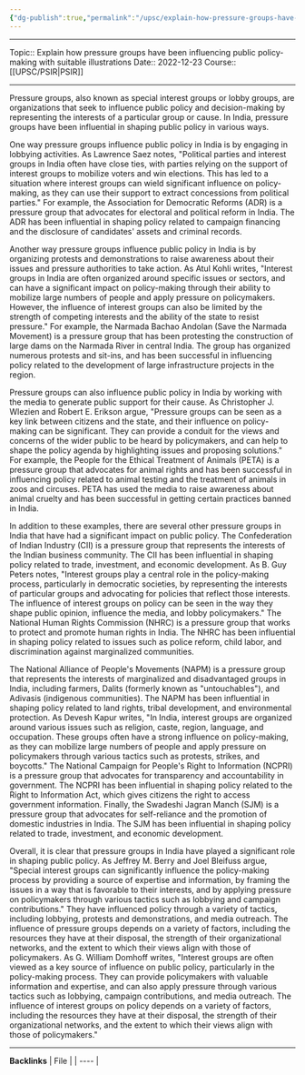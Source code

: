 ```yaml
---
{"dg-publish":true,"permalink":"/upsc/explain-how-pressure-groups-have-been-influencing-public-policy-making-with-suitable-illustrations/"}
---
```


----
Topic:: Explain how pressure groups have been influencing public policy-making with suitable  illustrations
Date:: 2022-12-23
Course:: [[UPSC/PSIR\|PSIR]] 

----
Pressure groups, also known as special interest groups or lobby groups, are organizations that seek to influence public policy and decision-making by representing the interests of a particular group or cause. In India, pressure groups have been influential in shaping public policy in various ways.

One way pressure groups influence public policy in India is by engaging in lobbying activities. As Lawrence Saez notes, "Political parties and interest groups in India often have close ties, with parties relying on the support of interest groups to mobilize voters and win elections. This has led to a situation where interest groups can wield significant influence on policy-making, as they can use their support to extract concessions from political parties." For example, the Association for Democratic Reforms (ADR) is a pressure group that advocates for electoral and political reform in India. The ADR has been influential in shaping policy related to campaign financing and the disclosure of candidates' assets and criminal records.

Another way pressure groups influence public policy in India is by organizing protests and demonstrations to raise awareness about their issues and pressure authorities to take action. As Atul Kohli writes, "Interest groups in India are often organized around specific issues or sectors, and can have a significant impact on policy-making through their ability to mobilize large numbers of people and apply pressure on policymakers. However, the influence of interest groups can also be limited by the strength of competing interests and the ability of the state to resist pressure." For example, the Narmada Bachao Andolan (Save the Narmada Movement) is a pressure group that has been protesting the construction of large dams on the Narmada River in central India. The group has organized numerous protests and sit-ins, and has been successful in influencing policy related to the development of large infrastructure projects in the region.

 

Pressure groups can also influence public policy in India by working with the media to generate public support for their cause. As Christopher J. Wlezien and Robert E. Erikson argue, "Pressure groups can be seen as a key link between citizens and the state, and their influence on policy-making can be significant. They can provide a conduit for the views and concerns of the wider public to be heard by policymakers, and can help to shape the policy agenda by highlighting issues and proposing solutions." For example, the People for the Ethical Treatment of Animals (PETA) is a pressure group that advocates for animal rights and has been successful in influencing policy related to animal testing and the treatment of animals in zoos and circuses. PETA has used the media to raise awareness about animal cruelty and has been successful in getting certain practices banned in India.

In addition to these examples, there are several other pressure groups in India that have had a significant impact on public policy. The Confederation of Indian Industry (CII) is a pressure group that represents the interests of the Indian business community. The CII has been influential in shaping policy related to trade, investment, and economic development. As B. Guy Peters notes, "Interest groups play a central role in the policy-making process, particularly in democratic societies, by representing the interests of particular groups and advocating for policies that reflect those interests. The influence of interest groups on policy can be seen in the way they shape public opinion, influence the media, and lobby policymakers." The National Human Rights Commission (NHRC) is a pressure group that works to protect and promote human rights in India. The NHRC has been influential in shaping policy related to issues such as police reform, child labor, and discrimination against marginalized communities.

The National Alliance of People's Movements (NAPM) is a pressure group that represents the interests of marginalized and disadvantaged groups in India, including farmers, Dalits (formerly known as "untouchables"), and Adivasis (indigenous communities). The NAPM has been influential in shaping policy related to land rights, tribal development, and environmental protection. As Devesh Kapur writes, "In India, interest groups are organized around various issues such as religion, caste, region, language, and occupation. These groups often have a strong influence on policy-making, as they can mobilize large numbers of people and apply pressure on policymakers through various tactics such as protests, strikes, and boycotts." The National Campaign for People's Right to Information (NCPRI) is a pressure group that advocates for transparency and accountability in government. The NCPRI has been influential in shaping policy related to the Right to Information Act, which gives citizens the right to access government information. Finally, the Swadeshi Jagran Manch (SJM) is a pressure group that advocates for self-reliance and the promotion of domestic industries in India. The SJM has been influential in shaping policy related to trade, investment, and economic development.

Overall, it is clear that pressure groups in India have played a significant role in shaping public policy. As Jeffrey M. Berry and Joel Bleifuss argue, "Special interest groups can significantly influence the policy-making process by providing a source of expertise and information, by framing the issues in a way that is favorable to their interests, and by applying pressure on policymakers through various tactics such as lobbying and campaign contributions." They have influenced policy through a variety of tactics, including lobbying, protests and demonstrations, and media outreach. The influence of pressure groups depends on a variety of factors, including the resources they have at their disposal, the strength of their organizational networks, and the extent to which their views align with those of policymakers. As G. William Domhoff writes, "Interest groups are often viewed as a key source of influence on public policy, particularly in the policy-making process. They can provide policymakers with valuable information and expertise, and can also apply pressure through various tactics such as lobbying, campaign contributions, and media outreach. The influence of interest groups on policy depends on a variety of factors, including the resources they have at their disposal, the strength of their organizational networks, and the extent to which their views align with those of policymakers."


---
**Backlinks**
| File |
| ---- |



